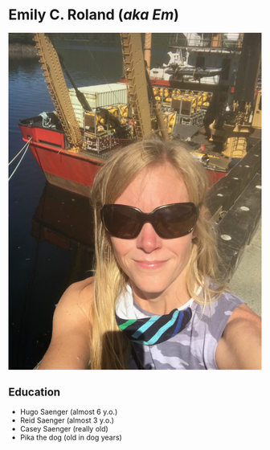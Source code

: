# Emily C. Roland (*aka Em*)

![Emily in sunglasses](IMG_5038.jpeg "Emily, known as *Em*")

## Education
- Hugo Saenger (almost 6 y.o.)
- Reid Saenger (almost 3 y.o.)
- Casey Saenger (really old)
- Pika the dog (old in dog years)

